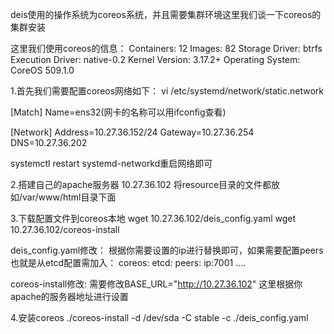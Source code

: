 deis使用的操作系统为coreos系统，并且需要集群环境这里我们谈一下coreos的集群安装

这里我们使用coreos的信息：
Containers: 12
Images: 82
Storage Driver: btrfs
Execution Driver: native-0.2
Kernel Version: 3.17.2+
Operating System: CoreOS 509.1.0

1.首先我们需要配置coreos网络如下：
vi /etc/systemd/network/static.network

[Match]
Name=ens32(网卡的名称可以用ifconfig查看)

[Network]
Address=10.27.36.152/24
Gateway=10.27.36.254
DNS=10.27.36.202
 
 systemctl restart systemd-networkd重启网络即可

 
2.搭建自己的apache服务器 10.27.36.102
将resource目录的文件都放如/var/www/html目录下面


3.下载配置文件到coreos本地
wget 10.27.36.102/deis_config.yaml
wget 10.27.36.102/coreos-install

deis_config.yaml修改：
根据你需要设置的ip进行替换即可，如果需要配置peers也就是从etcd配置需加入：
coreos:
  etcd:
     peers: ip:7001
    ....

coreos-install修改:
需要修改BASE_URL="http://10.27.36.102"
这里根据你apache的服务器地址进行设置



4.安装coreos
./coreos-install -d /dev/sda -C stable -c ./deis_config.yaml 


    
    

